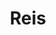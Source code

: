 ---
title: Reis
description: Für viele Gerichte ist ein lockerer Reis eine sehr gute Beilage  
image: reis.jpg

# Badge style
style:
    background: "#C2B280" # Sandbeige  
    color: "#fff"
---